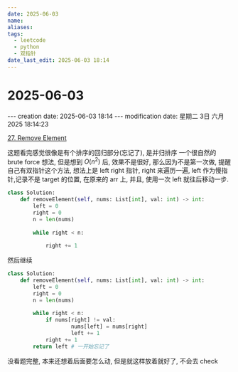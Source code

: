 ```yaml
---
date: 2025-06-03
name: 
aliases: 
tags:
  - leetcode
  - python
  - 双指针
date_last_edit: 2025-06-03 18:14
---
```

# 2025-06-03

--- creation date: 2025-06-03 18:14 
--- modification date: 星期二 3日 六月 2025 18:14:23

[27. Remove Element](https://leetcode.cn/problems/remove-element/)

这题看完感觉很像是有个排序的回归部分(忘记了), 是并归排序
一个很自然的 brute force 想法, 但是想到 $O(n^2)$ 后, 效果不是很好, 那么因为不是第一次做, 提醒自己有双指针这个方法,  想法上是 left right 指针, right 来遍历一遍, left 作为慢指针,记录不是 target 的位置, 在原来的 arr 上, 并且, 使用一次 left 就往后移动一步. 

```python
class Solution:
    def removeElement(self, nums: List[int], val: int) -> int:
        left = 0
        right = 0
        n = len(nums)
        
        while right < n:
        
    		right += 1
``` 

然后继续

```python
class Solution:
    def removeElement(self, nums: List[int], val: int) -> int:
        left = 0
        right = 0
        n = len(nums)
        
        while right < n:
        	if nums[right] != val:
        			nums[left] = nums[right]
        			left += 1
    		right += 1
		return left # 一开始忘记了
``` 

没看题完整, 本来还想着后面要怎么动, 但是就这样放着就好了, 不会去 check